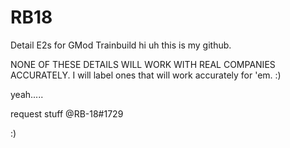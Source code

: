 # RB18
Detail E2s for GMod Trainbuild
hi uh
this is my github.


NONE OF THESE DETAILS WILL WORK WITH REAL COMPANIES ACCURATELY. 
I will label ones that will work accurately for 'em. :)


yeah.....





request stuff @RB-18#1729

:)
